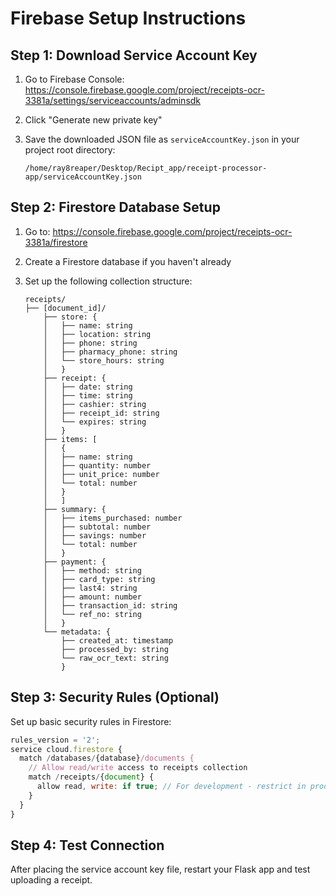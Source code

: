 # Firebase Setup Instructions

## Step 1: Download Service Account Key

1. Go to Firebase Console: https://console.firebase.google.com/project/receipts-ocr-3381a/settings/serviceaccounts/adminsdk

2. Click "Generate new private key"

3. Save the downloaded JSON file as `serviceAccountKey.json` in your project root directory:
   ```
   /home/ray8reaper/Desktop/Recipt_app/receipt-processor-app/serviceAccountKey.json
   ```

## Step 2: Firestore Database Setup

1. Go to: https://console.firebase.google.com/project/receipts-ocr-3381a/firestore

2. Create a Firestore database if you haven't already

3. Set up the following collection structure:
   ```
   receipts/
   ├── [document_id]/
       ├── store: {
       │   ├── name: string
       │   ├── location: string
       │   ├── phone: string
       │   ├── pharmacy_phone: string
       │   └── store_hours: string
       │   }
       ├── receipt: {
       │   ├── date: string
       │   ├── time: string
       │   ├── cashier: string
       │   ├── receipt_id: string
       │   └── expires: string
       │   }
       ├── items: [
       │   {
       │   ├── name: string
       │   ├── quantity: number
       │   ├── unit_price: number
       │   └── total: number
       │   }
       │   ]
       ├── summary: {
       │   ├── items_purchased: number
       │   ├── subtotal: number
       │   ├── savings: number
       │   └── total: number
       │   }
       ├── payment: {
       │   ├── method: string
       │   ├── card_type: string
       │   ├── last4: string
       │   ├── amount: number
       │   ├── transaction_id: string
       │   └── ref_no: string
       │   }
       └── metadata: {
           ├── created_at: timestamp
           ├── processed_by: string
           └── raw_ocr_text: string
           }
   ```

## Step 3: Security Rules (Optional)

Set up basic security rules in Firestore:

```javascript
rules_version = '2';
service cloud.firestore {
  match /databases/{database}/documents {
    // Allow read/write access to receipts collection
    match /receipts/{document} {
      allow read, write: if true; // For development - restrict in production
    }
  }
}
```

## Step 4: Test Connection

After placing the service account key file, restart your Flask app and test uploading a receipt.